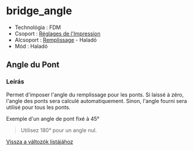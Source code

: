 # bridge\_angle

* Technológia : FDM
* Csoport : [Réglages de l'Impression](../print_settings/print_settings.md)
* Alcsoport : [Remplissage](../print_settings/print_settings.md#remplissage) - Haladó
* Mód : Haladó

## Angle du Pont

### Leírás

Permet d'imposer l'angle du remplissage pour les ponts. Si laissé à zéro, l'angle des ponts sera calculé automatiquement. Sinon, l'angle fourni sera utilisé pour tous les ponts.

Exemple d'un angle de pont fixé à 45°

> Utilisez 180° pour un angle nul.

[Vissza a változók listájához](variable_list.md)

